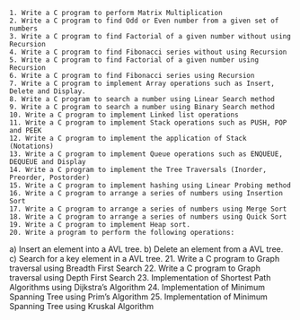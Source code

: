     1. Write a C program to perform Matrix Multiplication
    2. Write a C program to find Odd or Even number from a given set of numbers
    3. Write a C program to find Factorial of a given number without using Recursion
    4. Write a C program to find Fibonacci series without using Recursion
    5. Write a C program to find Factorial of a given number using Recursion
    6. Write a C program to find Fibonacci series using Recursion
    7. Write a C program to implement Array operations such as Insert, Delete and Display.
    8. Write a C program to search a number using Linear Search method
    9. Write a C program to search a number using Binary Search method 
    10. Write a C program to implement Linked list operations
    11. Write a C program to implement Stack operations such as PUSH, POP and PEEK
    12. Write a C program to implement the application of Stack (Notations)
    13. Write a C program to implement Queue operations such as ENQUEUE, DEQUEUE and Display 
    14. Write a C program to implement the Tree Traversals (Inorder, Preorder, Postorder)
    15. Write a C program to implement hashing using Linear Probing method
    16. Write a C program to arrange a series of numbers using Insertion Sort 
    17. Write a C program to arrange a series of numbers using Merge Sort
    18. Write a C program to arrange a series of numbers using Quick Sort
    19. Write a C program to implement Heap sort.
    20. Write a program to perform the following operations:
a) Insert an element into a AVL tree.
b) Delete an element from a AVL tree.
c) Search for a key element in a AVL tree.
    21. Write a C program to Graph traversal using Breadth First Search 
    22. Write a C program to Graph traversal using Depth First Search
    23. Implementation of Shortest Path Algorithms using Dijkstra’s Algorithm
    24. Implementation of Minimum Spanning Tree using Prim’s Algorithm
    25. Implementation of Minimum Spanning Tree using Kruskal Algorithm 
